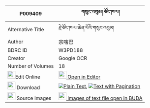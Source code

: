 |P009409|གསུང་འབུམ། ཙོང་ཁ་པ། 
| --- | --- 
|Alternative Title |རྗེ་ཙོང་ཁ་པ་ཆེན་པོའི་གསུང་འབུམ།
|Author| 宗喀巴
|BDRC ID | W3PD188
|Creator | Google OCR
|Number of Volumes| 18
|<img width="25" src="https://img.icons8.com/color/25/000000/edit-property.png">Edit Online| [<img width="25" src="https://avatars.githubusercontent.com/u/45091458?s=200&v=4"> Open in Editor](http://editor.openpecha.org/P009409)
|<img width="25" src="https://img.icons8.com/fluent/48/000000/download-2.png"/>  Download | [![](https://img.icons8.com/color/20/000000/txt.png)Plain Text](https://github.com/Openpecha/P009409/releases/download/v2/sungbum_tsong_khapa_plain_P009409.zip), [![](https://img.icons8.com/color/20/000000/txt.png)Text with Pagination](https://github.com/Openpecha/P009409/releases/download/v2/sungbum_tsong_khapa_pages_P009409.zip)
|<img width="25" src="https://img.icons8.com/plasticine/100/000000/pictures-folder.png"/>  Source Images | [<img width="25" src="https://library.bdrc.io/icons/BUDA-small.svg"> Images of text file open in BUDA](https://library.bdrc.io/show/bdr:W3PD188)